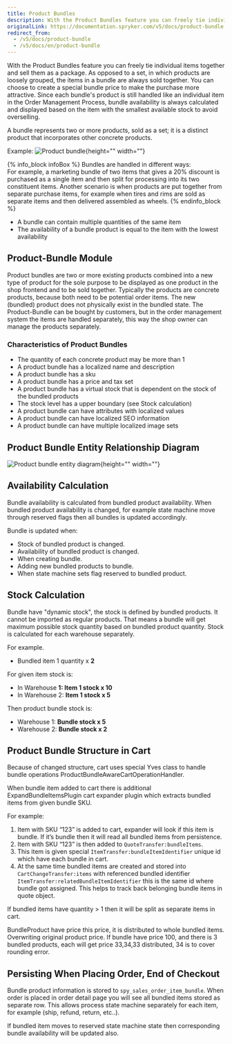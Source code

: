 ```yaml
---
title: Product Bundles
description: With the Product Bundles feature you can freely tie individual items together and sell them as a package.
originalLink: https://documentation.spryker.com/v5/docs/product-bundle
redirect_from:
  - /v5/docs/product-bundle
  - /v5/docs/en/product-bundle
---
```


With the Product Bundles feature you can freely tie individual items together and sell them as a package. As opposed to a set, in which products are loosely grouped, the items in a bundle are always sold together. You can choose to create a special bundle price to make the purchase more attractive. Since each bundle's product is still handled like an individual item in the Order Management Process, bundle availability is always calculated and displayed based on the item with the smallest available stock to avoid overselling.

A bundle represents two or more products, sold as a set; it is a distinct product that incorporates other concrete products.

Example:
![Product bundle](https://spryker.s3.eu-central-1.amazonaws.com/docs/Features/Product+Management/Product+Bundles/product_bundles.png){height="" width=""}

{% info_block infoBox %}
Bundles are handled in different ways:<br>For example, a marketing bundle of two items that gives a 20% discount is purchased as a single item and then split for processing into its two constituent items. Another scenario is when products are put together from separate purchase items, for example when tires and rims are sold as separate items and then delivered assembled as wheels.
{% endinfo_block %}


* A bundle can contain multiple quantities of the same item
* The availability of a bundle product is equal to the item with the lowest availability

## Product-Bundle Module
Product bundles are two or more existing products combined into a new type of product for the sole purpose to be displayed as one product in the shop frontend and to be sold together. Typically the products are concrete products, because both need to be potential order items. The new (bundled) product does not physically exist in the bundled state. The Product-Bundle can be bought by customers, but in the order management system the items are handled separately, this way the shop owner can manage the products separately.

### Characteristics of Product Bundles

* The quantity of each concrete product may be more than 1
* A product bundle has a localized name and description
* A product bundle has a sku
* A product bundle has a price and tax set
* A product bundle has a virtual stock that is dependent on the stock of the bundled products
* The stock level has a upper boundary (see Stock calculation)
* A product bundle can have attributes with localized values
* A product bundle can have localized SEO information
* A product bundle can have multiple localized image sets


## Product Bundle Entity Relationship Diagram
![Product bundle entity diagram](https://spryker.s3.eu-central-1.amazonaws.com/docs/Features/Product+Management/Product+Bundles/product_bundles_entity_diagram.png){height="" width=""}

## Availability Calculation
Bundle availability is calculated from bundled product availability. When bundled product availability is changed, for example state machine move through reserved flags then all bundles is updated accordingly.

Bundle is updated when:

* Stock of bundled product is changed.
* Availability of bundled product is changed.
* When creating bundle.
* Adding new bundled products to bundle.
* When state machine sets flag reserved to bundled product.


## Stock Calculation
Bundle have "dynamic stock", the stock is defined by bundled products. It cannot be imported as regular products. That means a bundle will get maximum possible stock quantity based on bundled product quantity. Stock is calculated for each warehouse separately.

For example.

* Bundled item 1 quantity x **2**

For given item stock is:

* In Warehouse **1: Item 1 stock x 10**
* In Warehouse 2: **Item 1 stock x 5**

Then product bundle stock is:

* Warehouse 1: **Bundle stock x 5**
* Warehouse 2: **Bundle stock x 2**

## Product Bundle Structure in Cart
Because of changed structure, cart uses special Yves class to handle bundle operations ProductBundleAwareCartOperationHandler.

When bundle item added to cart there is additional ExpandBundleItemsPlugin cart expander plugin which extracts bundled items from given bundle SKU.

For example:

1. Item with SKU “123” is added to cart, expander will look if this item is bundle. If it’s bundle then it will read all bundled items from persistence.
2. Item with SKU “123” is then added to `QuoteTransfer:bundleItems`.
3. This item is given special `ItemTransfer:bundleItemIdentifier` unique id which have each bundle in cart.
4. At the same time bundled items are created and stored into `CartChangeTransfer:items` with referenced bundled identifier `ItemTransfer:relatedBundleItemIdentifier` this is the same id where bundle got assigned. This helps to track back belonging bundle items in quote object.

If bundled items have quantity > 1 then it will be split as separate items in cart.

BundleProduct have price this price, it is distributed to whole bundled items. Overwriting original product price. If bundle have price 100, and there is 3 bundled products, each will get price 33,34,33 distributed, 34 is to cover rounding error.

## Persisting When Placing Order, End of Checkout
Bundle product information is stored to `spy_sales_order_item_bundle`. When order is placed in order detail page you will see all bundled items stored as separate row. This allows process state machine separately for each item, for example (ship, refund, return, etc..).

If bundled item moves to reserved state machine state then corresponding bundle availability will be updated also.

